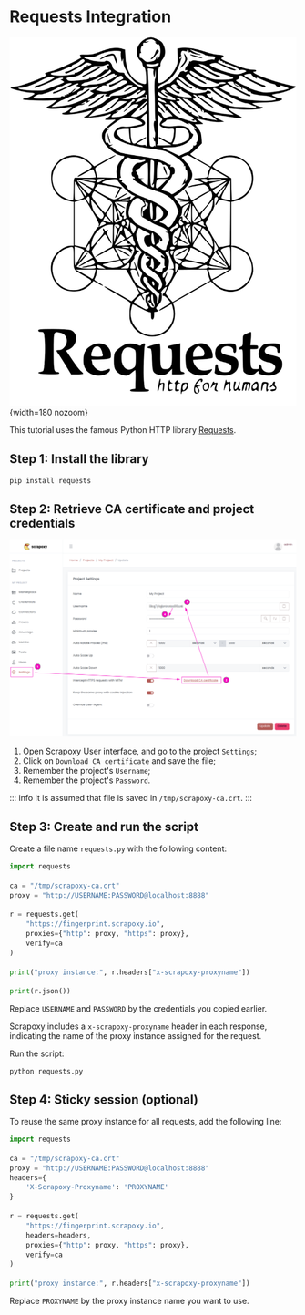 # Requests Integration 

![Requests](requests.svg){width=180 nozoom}

This tutorial uses the famous Python HTTP library [Requests](http://docs.python-requests.org/en/master/).

## Step 1: Install the library

```shell
pip install requests
```


## Step 2: Retrieve CA certificate and project credentials

![Certificate](../../certificate.png)

1. Open Scrapoxy User interface, and go to the project `Settings`;
2. Click on `Download CA certificate` and save the file;
3. Remember the project's `Username`;
4. Remember the project's `Password`.

::: info
It is assumed that file is saved in `/tmp/scrapoxy-ca.crt`.
:::


## Step 3: Create and run the script

Create a file name `requests.py` with the following content:

```python
import requests

ca = "/tmp/scrapoxy-ca.crt"
proxy = "http://USERNAME:PASSWORD@localhost:8888"

r = requests.get(
    "https://fingerprint.scrapoxy.io",
    proxies={"http": proxy, "https": proxy},
    verify=ca
)

print("proxy instance:", r.headers["x-scrapoxy-proxyname"])

print(r.json())
```

Replace `USERNAME` and `PASSWORD` by the credentials you copied earlier.

Scrapoxy includes a `x-scrapoxy-proxyname` header in each response,
indicating the name of the proxy instance assigned for the request.

Run the script:

```shell
python requests.py
```


## Step 4: Sticky session (optional)

To reuse the same proxy instance for all requests, add the following line:

```python
import requests

ca = "/tmp/scrapoxy-ca.crt"
proxy = "http://USERNAME:PASSWORD@localhost:8888"
headers={
    'X-Scrapoxy-Proxyname': 'PROXYNAME'
}

r = requests.get(
    "https://fingerprint.scrapoxy.io",
    headers=headers,
    proxies={"http": proxy, "https": proxy},
    verify=ca
)

print("proxy instance:", r.headers["x-scrapoxy-proxyname"])
```

Replace `PROXYNAME` by the proxy instance name you want to use.
